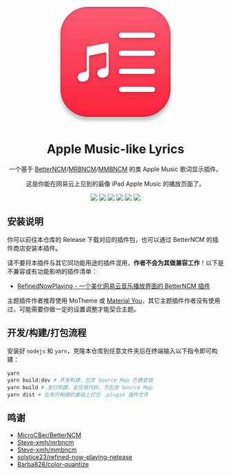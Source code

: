 <div align=center>

![](./src/assets/amll-icon.svg)

# Apple Music-like Lyrics

一个基于 [BetterNCM](https://github.com/MicroCBer/BetterNCM)/[MRBNCM](https://github.com/Steve-xmh/mrbncm)/[MMBNCM](https://github.com/Steve-xmh/mmbncm) 的类 Apple Music 歌词显示插件。

这是你能在网易云上见到的最像 iPad Apple Music 的播放页面了。

![](https://user-images.githubusercontent.com/39523898/230704437-9dd0a7f3-adcb-42e4-a19e-797e8abceb74.png)
![](https://user-images.githubusercontent.com/39523898/230704176-610d4a64-b33f-4d3e-934a-4387bd9c81f5.png)
![](https://user-images.githubusercontent.com/39523898/230704540-1b45fdab-be21-4285-a0f6-5abca75103e5.png)
![](https://user-images.githubusercontent.com/39523898/230705199-002402ca-b18a-48d2-b4e7-54054d604af9.png)
![](https://user-images.githubusercontent.com/39523898/230705314-44f28376-c3d8-4119-8482-f441565574db.png)
![](https://user-images.githubusercontent.com/39523898/230705260-79b3c1cb-992f-4388-b3d0-cfb047155d4c.png)

</div>

## 安装说明

你可以前往本仓库的 Release 下载对应的插件包，也可以通过 BetterNCM 的插件商店安装本插件。

请不要将本插件与其它同功能用途的插件混用，**作者不会为其做兼容工作**！以下是不兼容或有功能影响的插件清单：

- [RefinedNowPlaying - 一个美化网易云音乐播放界面的 BetterNCM 插件](https://github.com/solstice23/refined-now-playing-netease)

主题插件作者推荐使用 MoTheme 或 [Material You](https://github.com/solstice23/material-you-theme-netease)，其它主题插件作者没有使用过，可能需要你做一定的设置调整才能契合主题。

## 开发/构建/打包流程

安装好 `nodejs` 和 `yarn`，克隆本仓库到任意文件夹后在终端输入以下指令即可构建：

```bash
yarn
yarn build:dev # 开发构建，包含 Source Map 方便查错
yarn build # 发行构建，会压缩代码，不包含 Source Map
yarn dist # 在发行构建的基础上打包 .plugin 插件文件
```

## 鸣谢

- [MicroCBer/BetterNCM](https://github.com/MicroCBer/BetterNCM)
- [Steve-xmh/mrbncm](https://github.com/Steve-xmh/mrbncm)
- [Steve-xmh/mmbncm](https://github.com/Steve-xmh/mmbncm)
- [solstice23/refined-now-playing-netease](https://github.com/solstice23/refined-now-playing-netease)
- [Barba828/color-quantize](https://github.com/Barba828/color-quantize)
